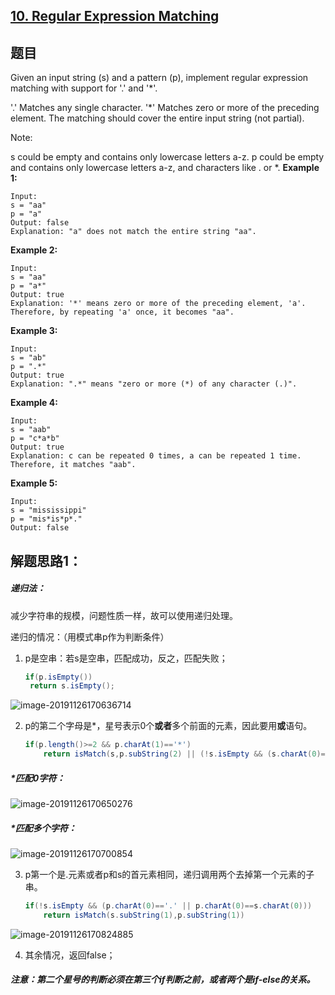 ## [10. Regular Expression Matching](https://leetcode-cn.com/problems/regular-expression-matching/)

## 题目

Given an input string (s) and a pattern (p), implement regular expression matching with support for '.' and '*'.

'.' Matches any single character.
'*' Matches zero or more of the preceding element.
The matching should cover the entire input string (not partial).

Note:

s could be empty and contains only lowercase letters a-z.
p could be empty and contains only lowercase letters a-z, and characters like . or *.
**Example 1:**

```
Input:
s = "aa"
p = "a"
Output: false
Explanation: "a" does not match the entire string "aa".
```

**Example 2:**

```
Input:
s = "aa"
p = "a*"
Output: true
Explanation: '*' means zero or more of the preceding element, 'a'. Therefore, by repeating 'a' once, it becomes "aa".
```

**Example 3:**

```
Input:
s = "ab"
p = ".*"
Output: true
Explanation: ".*" means "zero or more (*) of any character (.)".
```

**Example 4:**

```
Input:
s = "aab"
p = "c*a*b"
Output: true
Explanation: c can be repeated 0 times, a can be repeated 1 time. Therefore, it matches "aab".
```

**Example 5:**

```
Input:
s = "mississippi"
p = "mis*is*p*."
Output: false
```

## 解题思路1：

##### 递归法：

减少字符串的规模，问题性质一样，故可以使用递归处理。

递归的情况：（用模式串p作为判断条件）

1. p是空串：若s是空串，匹配成功，反之，匹配失败；

   ```java
   if(p.isEmpty())
   	return s.isEmpty();
   ```

   

![image-20191126170636714](C:\Users\HNU\AppData\Roaming\Typora\typora-user-images\image-20191126170636714.png)

2. p的第二个字母是\*，星号表示0个**或者**多个前面的元素，因此要用**或**语句。

   ```java
   if(p.length()>=2 && p.charAt(1)=='*')
       return isMatch(s,p.subString(2) || (!s.isEmpty && (s.charAt(0)==p.charAt(0) || p.charAt(0)=='.')) && isMatch(s.subString(1),p) )
   ```
##### \*匹配0字符：
   
![image-20191126170650276](C:\Users\HNU\AppData\Roaming\Typora\typora-user-images\image-20191126170650276.png)
   
   ##### \*匹配多个字符：

![image-20191126170700854](C:\Users\HNU\AppData\Roaming\Typora\typora-user-images\image-20191126170700854.png)

3. p第一个是\.元素或者p和s的首元素相同，递归调用两个去掉第一个元素的子串。

   ```java
   if(!s.isEmpty && (p.charAt(0)=='.' || p.charAt(0)==s.charAt(0)))
       return isMatch(s.subString(1),p.subString(1))
   ```

   

![image-20191126170824885](C:\Users\HNU\AppData\Roaming\Typora\typora-user-images\image-20191126170824885.png)

4. 其余情况，返回false；

##### 注意：第二个星号的判断必须在第三个if判断之前，或者两个是if-else的关系。

